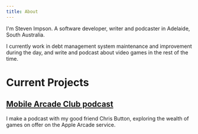 ```yaml
---
title: About
---
```


I'm Steven Impson. A software developer, writer and podcaster in Adelaide, South Australia.

I currently work in debt management system maintenance and improvement during the day, and write and podcast about video games in the rest of the time.

# Current Projects
## [Mobile Arcade Club podcast](https://podcasts.apple.com/au/podcast/mobile-arcade-club-an-apple-arcade-show/id1481744430)
I make a podcast with my good friend Chris Button, exploring the wealth of games on offer on the Apple Arcade service.
